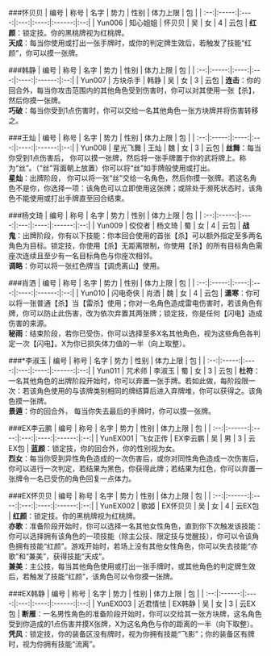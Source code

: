 ###怀贝贝
| 编号 | 称号  | 名字 | 势力 | 性别 | 体力上限 | 包 |
| :--:|:-----:|:----:|:---:|:----:|:------:|:--:|
| Yun006 | 知心姐姐 | 怀贝贝 | 吴 | 女 | 4 | 云包  |
**红颜**：锁定技。你的黑桃牌视为红桃牌。   
**天成**：每当你使用或打出一张手牌时，或你的判定牌生效后，若触发了技能“红颜”，你可以摸一张牌。


###韩静
| 编号 | 称号  | 名字 | 势力 | 性别 | 体力上限 | 包 |
| :--:|:-----:|:----:|:---:|:----:|:------:|:--:|
| Yun007 | 方块杀手 | 韩静 | 吴 | 女 | 3 | 云包  |
**连击**：你的回合外，每当你攻击范围内的其他角色受到伤害时，你可以对其使用一张【杀】，然后你摸一张牌。   
**巧破**：每当你受到1点伤害时，你可以交给一名其他角色一张方块牌并将伤害转移之。 

###王灿
| 编号 | 称号  | 名字 | 势力 | 性别 | 体力上限 | 包 |
| :--:|:-----:|:----:|:---:|:----:|:------:|:--:|
| Yun008 | 星光飞舞 | 王灿 | 魏 | 女 | 3 | 云包  |
**丝舞**：每当你受到1点伤害后， 你可以摸一张牌，然后将一张手牌置于你的武将牌上。称为“丝”。（“丝”背面朝上放置）你可以将“丝”如手牌般使用或打出。   
**星灿**：出牌阶段， 你可以将一张“丝”交给一名角色，然后你摸一张牌。若这名角色不是你，你选择一项：该角色可以立即使用这张牌；或除处于濒死状态时，该角色不能使用或打出手牌直至回合结束。 

###杨文琦
| 编号 | 称号  | 名字 | 势力 | 性别 | 体力上限 | 包 |
| :--:|:-----:|:----:|:---:|:----:|:------:|:--:|
| Yun009 | 佼佼者 | 杨文琦 | 蜀 | 女 | 4 | 云包  |
**战鬼**：出牌阶段，你有以下技能：你本回合使用的首张【杀】可以额外指定至多两名角色为目标。锁定技，你使用【杀】无距离限制，你使用【杀】的所有目标角色需座次连续且至少有一名目标角色与你座次相邻。   
**调略**：你可以将一张红色牌当【调虎离山】使用。 

###肖洒
| 编号 | 称号  | 名字 | 势力 | 性别 | 体力上限 | 包 |
| :--:|:-----:|:----:|:---:|:----:|:------:|:--:|
| Yun010 | 闪电奇侠 | 肖洒 | 魏 | 女 | 4 | 云包  |
**潇寒**：你可以将一张普通【杀】当【雷杀】使用；你对一名角色造成雷电伤害时，若该角色有牌，你可以防止此伤害，改为依次弃置其两张牌；锁定技，你是任何【闪电】造成伤害的来源。   
**秘雨**：结束阶段，若你已受伤，你可以选择至多X名其他角色，视为这些角色各判定一次【闪电】。X为你已损失体力值的一半（向上取整）。 

###*李淑玉
| 编号 | 称号  | 名字 | 势力 | 性别 | 体力上限 | 包 |
| :--:|:-----:|:----:|:---:|:----:|:------:|:--:|
| Yun011 | 咒术师 | 李淑玉 | 蜀 | 女 | 3 | 云包  |
**杜符**：一名其他角色的出牌阶段开始时，你可以弃置一张手牌。若如此做，每阶段限一次：若该角色使用的与该牌类别相同的牌结算后进入弃牌堆，你可以获得之。该角色摸一张牌。  
**景遁**：你的回合外， 每当你失去最后的手牌时，你可以摸一张牌。

###EX李云鹏
| 编号 | 称号  | 名字 | 势力 | 性别 | 体力上限 | 包 |
| :--:|:------:|:----:|:---:|:----:|:------:|:--:|
| YunEX001 | 飞女正传 | EX李云鹏 | 吴 | 男 | 3 | 云EX包  |
**蓝颜**：锁定技，你的回合外，你的性别视为女。   
**烈女**：每当你受到异性角色造成的一次伤害后，或你对同性角色造成一次伤害后，你可以进行一次判定，若结果为黑色，你获得此牌；若结果为红色，你可以弃置一张牌令一名已受伤的角色回复一点体力。 

###EX怀贝贝
| 编号 | 称号  | 名字 | 势力 | 性别 | 体力上限 | 包 |
| :--:|:------:|:----:|:---:|:----:|:------:|:--:|
| YunEX002 | 歌姬 | EX怀贝贝 | 吴 | 女 | 4 | 云EX包  |
**红颜**：锁定技。你的黑桃牌视为红桃牌。   
**亦歌**：准备阶段开始时，你可以选择一名其他女性角色，直到你下次触发该技能：你可以选择拥有该角色的一项技能（除主公技、限定技与觉醒技），你可以令该角色拥有技能“红颜”。游戏开始时，若场上没有其他女性角色，你可以失去技能“亦歌”和“兼美”，获得技能“天成”。   
**兼美**：主公技，每当其他角色使用或打出一张手牌时，或其他角色的判定牌生效后，若触发了技能“红颜”，该角色可以令你摸一张牌。 

###EX韩静
| 编号 | 称号  | 名字 | 势力 | 性别 | 体力上限 | 包 |
| :--:|:------:|:----:|:---:|:----:|:------:|:--:|
| YunEX003 | 近君情怯 | EX韩静 | 吴 | 女 | 3 | 云EX包  |
**断雁**：一名男性角色的准备阶段开始时，你可以交给其一张方块牌，这名角色受到你造成的1点伤害并摸X张牌，X为这名角色与你的距离的一半（向下取整）。   
**凭风**：锁定技，你的装备区没有牌时，视为你拥有技能“飞影”；你的装备区有牌时，视为你拥有技能“流离”。 
